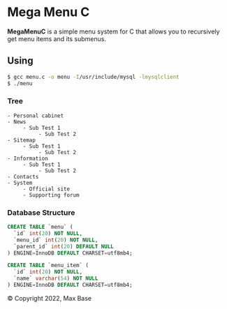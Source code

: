 # Mega Menu C

**MegaMenuC** is a simple menu system for C that allows you to recursively get menu items and its submenus.

## Using

```sh
$ gcc menu.c -o menu -I/usr/include/mysql -lmysqlclient
$ ./menu
```

### Tree

```
- Personal cabinet
- News
     - Sub Test 1
          - Sub Test 2
- Sitemap
     - Sub Test 1
          - Sub Test 2
- Information
     - Sub Test 1
          - Sub Test 2
- Contacts
- System
     - Official site
     - Supporting forum
```

### Database Structure

```sql
CREATE TABLE `menu` (
  `id` int(20) NOT NULL,
  `menu_id` int(20) NOT NULL,
  `parent_id` int(20) DEFAULT NULL
) ENGINE=InnoDB DEFAULT CHARSET=utf8mb4;

CREATE TABLE `menu_item` (
  `id` int(20) NOT NULL,
  `name` varchar(54) NOT NULL
) ENGINE=InnoDB DEFAULT CHARSET=utf8mb4;
```

© Copyright 2022, Max Base
